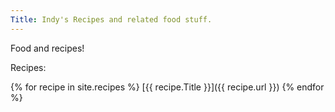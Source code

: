 ```yaml
---
Title: Indy's Recipes and related food stuff.
---
```


Food and recipes!

Recipes:

{% for recipe in site.recipes %}
   [{{ recipe.Title }}]({{ recipe.url }})
{% endfor %}

